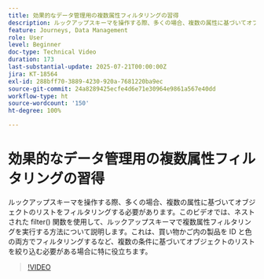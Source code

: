 ```yaml
---
title: 効果的なデータ管理用の複数属性フィルタリングの習得
description: ルックアップスキーマを操作する際、多くの場合、複数の属性に基づいてオブジェクトのリストをフィルタリングする必要があります。このビデオでは、ネストされた filter() 関数を使用して、ルックアップスキーマで複数属性フィルタリングを実行する方法について説明します。これは、買い物かご内の製品を ID と色の両方でフィルタリングするなど、複数の条件に基づいてオブジェクトのリストを絞り込む必要がある場合に特に役立ちます。
feature: Journeys, Data Management
role: User
level: Beginner
doc-type: Technical Video
duration: 173
last-substantial-update: 2025-07-21T00:00:00Z
jira: KT-18564
exl-id: 288bff70-3889-4230-920a-7681220ba9ec
source-git-commit: 24a8289425ecfe4d6e71e30964e9861a567e40dd
workflow-type: ht
source-wordcount: '150'
ht-degree: 100%

---
```


# 効果的なデータ管理用の複数属性フィルタリングの習得

ルックアップスキーマを操作する際、多くの場合、複数の属性に基づいてオブジェクトのリストをフィルタリングする必要があります。このビデオでは、ネストされた filter() 関数を使用して、ルックアップスキーマで複数属性フィルタリングを実行する方法について説明します。これは、買い物かご内の製品を ID と色の両方でフィルタリングするなど、複数の条件に基づいてオブジェクトのリストを絞り込む必要がある場合に特に役立ちます。

>[!VIDEO](https://video.tv.adobe.com/v/3469318/?learn=on&enablevpops&captions=jpn)
